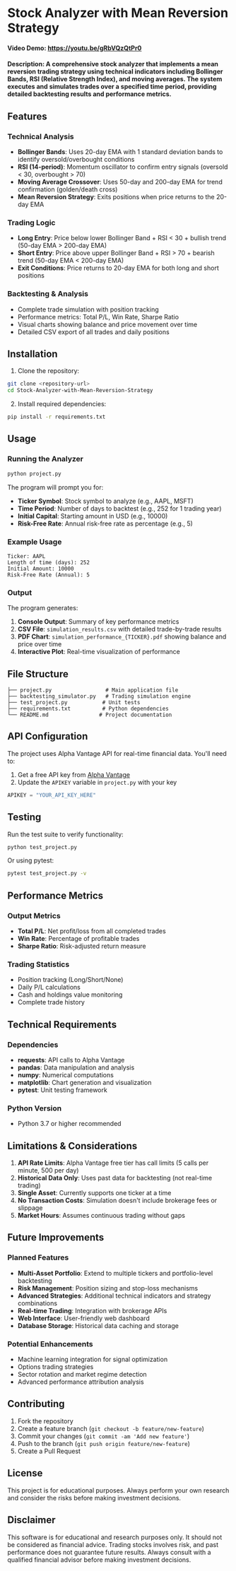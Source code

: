 # Stock Analyzer with Mean Reversion Strategy
#### Video Demo: https://youtu.be/gRbVQzQtPr0
#### Description: A comprehensive stock analyzer that implements a mean reversion trading strategy using technical indicators including Bollinger Bands, RSI (Relative Strength Index), and moving averages. The system executes and simulates trades over a specified time period, providing detailed backtesting results and performance metrics.

## Features

### Technical Analysis
- **Bollinger Bands**: Uses 20-day EMA with 1 standard deviation bands to identify oversold/overbought conditions
- **RSI (14-period)**: Momentum oscillator to confirm entry signals (oversold < 30, overbought > 70)
- **Moving Average Crossover**: Uses 50-day and 200-day EMA for trend confirmation (golden/death cross)
- **Mean Reversion Strategy**: Exits positions when price returns to the 20-day EMA

### Trading Logic
- **Long Entry**: Price below lower Bollinger Band + RSI < 30 + bullish trend (50-day EMA > 200-day EMA)
- **Short Entry**: Price above upper Bollinger Band + RSI > 70 + bearish trend (50-day EMA < 200-day EMA)
- **Exit Conditions**: Price returns to 20-day EMA for both long and short positions

### Backtesting & Analysis
- Complete trade simulation with position tracking
- Performance metrics: Total P/L, Win Rate, Sharpe Ratio
- Visual charts showing balance and price movement over time
- Detailed CSV export of all trades and daily positions

## Installation

1. Clone the repository:
```bash
git clone <repository-url>
cd Stock-Analyzer-with-Mean-Reversion-Strategy
```

2. Install required dependencies:
```bash
pip install -r requirements.txt
```

## Usage

### Running the Analyzer
```bash
python project.py
```

The program will prompt you for:
- **Ticker Symbol**: Stock symbol to analyze (e.g., AAPL, MSFT)
- **Time Period**: Number of days to backtest (e.g., 252 for 1 trading year)
- **Initial Capital**: Starting amount in USD (e.g., 10000)
- **Risk-Free Rate**: Annual risk-free rate as percentage (e.g., 5)

### Example Usage
```
Ticker: AAPL
Length of time (days): 252
Initial Amount: 10000
Risk-Free Rate (Annual): 5
```

### Output
The program generates:
1. **Console Output**: Summary of key performance metrics
2. **CSV File**: `simulation_results.csv` with detailed trade-by-trade results
3. **PDF Chart**: `simulation_performance_{TICKER}.pdf` showing balance and price over time
4. **Interactive Plot**: Real-time visualization of performance

## File Structure

```
├── project.py                 # Main application file
├── backtesting_simulator.py   # Trading simulation engine
├── test_project.py           # Unit tests
├── requirements.txt          # Python dependencies
└── README.md                # Project documentation
```

## API Configuration

The project uses Alpha Vantage API for real-time financial data. You'll need to:
1. Get a free API key from [Alpha Vantage](https://www.alphavantage.co/support/#api-key)
2. Update the `APIKEY` variable in `project.py` with your key

```python
APIKEY = "YOUR_API_KEY_HERE"
```

## Testing

Run the test suite to verify functionality:
```bash
python test_project.py
```

Or using pytest:
```bash
pytest test_project.py -v
```

## Performance Metrics

### Output Metrics
- **Total P/L**: Net profit/loss from all completed trades
- **Win Rate**: Percentage of profitable trades
- **Sharpe Ratio**: Risk-adjusted return measure

### Trading Statistics
- Position tracking (Long/Short/None)
- Daily P/L calculations
- Cash and holdings value monitoring
- Complete trade history

## Technical Requirements

### Dependencies
- **requests**: API calls to Alpha Vantage
- **pandas**: Data manipulation and analysis
- **numpy**: Numerical computations
- **matplotlib**: Chart generation and visualization
- **pytest**: Unit testing framework

### Python Version
- Python 3.7 or higher recommended

## Limitations & Considerations

1. **API Rate Limits**: Alpha Vantage free tier has call limits (5 calls per minute, 500 per day)
2. **Historical Data Only**: Uses past data for backtesting (not real-time trading)
3. **Single Asset**: Currently supports one ticker at a time
4. **No Transaction Costs**: Simulation doesn't include brokerage fees or slippage
5. **Market Hours**: Assumes continuous trading without gaps

## Future Improvements

### Planned Features
- **Multi-Asset Portfolio**: Extend to multiple tickers and portfolio-level backtesting
- **Risk Management**: Position sizing and stop-loss mechanisms
- **Advanced Strategies**: Additional technical indicators and strategy combinations
- **Real-time Trading**: Integration with brokerage APIs
- **Web Interface**: User-friendly web dashboard
- **Database Storage**: Historical data caching and storage


### Potential Enhancements
- Machine learning integration for signal optimization
- Options trading strategies
- Sector rotation and market regime detection
- Advanced performance attribution analysis

## Contributing

1. Fork the repository
2. Create a feature branch (`git checkout -b feature/new-feature`)
3. Commit your changes (`git commit -am 'Add new feature'`)
4. Push to the branch (`git push origin feature/new-feature`)
5. Create a Pull Request

## License

This project is for educational purposes. Always perform your own research and consider the risks before making investment decisions.

## Disclaimer

This software is for educational and research purposes only. It should not be considered as financial advice. Trading stocks involves risk, and past performance does not guarantee future results. Always consult with a qualified financial advisor before making investment decisions.